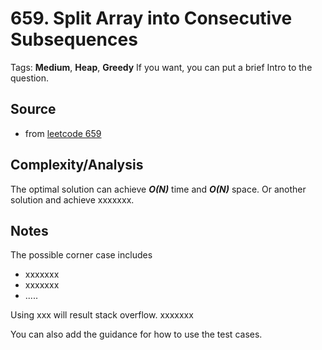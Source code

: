 [comment]: <> (This is a comment, it will not be included. For every question commit to the repository, you should put this readme file in the question/problem folder as a readme file, rename it to README.md)

# 659. Split Array into Consecutive Subsequences
Tags: __Medium__, __Heap__, __Greedy__
If you want, you can put a brief Intro to the question.

## Source
* from [leetcode 659](https://leetcode.com/problems/split-array-into-consecutive-subsequences/)

## Complexity/Analysis
The optimal solution can achieve ___O(N)___ time and ___O(N)___ space. Or another solution and achieve xxxxxxx.

## Notes
The possible corner case includes
* xxxxxxx
* xxxxxxx
* .....

Using xxx will result stack overflow. xxxxxxx

You can also add the guidance for how to use the test cases.
